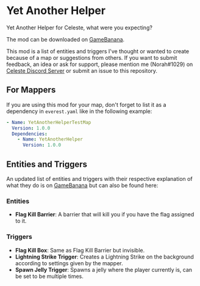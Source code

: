 # Yet Another Helper
Yet Another Helper for Celeste, what were you expecting?

The mod can be downloaded on [GameBanana](https://gamebanana.com/gamefiles/13148).

This mod is a list of entities and triggers I've thought or wanted to create because of a map or suggestions from others. If you want to submit feedback, an idea or ask for support, please mention me (Norah#1029) on [Celeste Discord Server](https://discord.gg/celeste) or submit an issue to this repository.

## For Mappers
If you are using this mod for your map, don't forget to list it as a dependency in `everest.yaml` like in the following example:
```yaml
- Name: YetAnotherHelperTestMap
  Version: 1.0.0
  Dependencies:
    - Name: YetAnotherHelper
      Version: 1.0.0
```

## Entities and Triggers
An updated list of entities and triggers with their respective explanation of what they do is on [GameBanana](https://gamebanana.com/gamefiles/13148) but can also be found here:

### Entities
- **Flag Kill Barrier**: A barrier that will kill you if you have the flag assigned to it.

### Triggers
- **Flag Kill Box**: Same as Flag Kill Barrier but invisible.
- **Lightning Strike Trigger**: Creates a Lightning Strike on the background according to settings given by the mapper.
- **Spawn Jelly Trigger**: Spawns a jelly where the player currently is, can be set to be multiple times.
